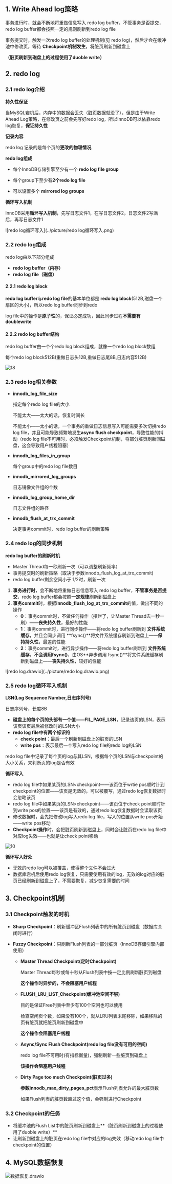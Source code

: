 

## 1. Write Ahead log策略

事务进行时，就会不断地将重做信息写入 redo log buffer，不管事务是否提交，redo log buffer都会按照一定的规则刷新到redo log file

事务提交时，触发一次redo log buffer的处理机制(见 redo log)，然后才会在缓冲池中修改页，等待 **Checkpoint机制发生**，将脏页刷新到磁盘上

**（脏页刷新到磁盘上的过程使用了duoble write）**



## 2. redo log

### 2.1 redo log介绍

**持久性保证**

当MySQL宕机后，内存中的数据会丢失（脏页数据就没了），但是由于Write Ahead Log策略，在修改页之前会先写好redo log，所以InnoDB可以依靠redo log恢复，**保证持久性**



**记录内容**

redo log 记录的是每个页的**更改的物理情况**



**redo log组成**

* 每个InnoDB存储引擎至少有一个 **redo log file group**

* 每个group下至少有**2个redo log file**

* 可以设置多个 **mirrored log groups**



**循环写入机制**

InnoDB采用**循环写入机制**，先写日志文件1，在写日志文件2，日志文件2写满后，再写日志文件1

![redo log循环写入](../picture/redo log循环写入.png)

### 2.2 redo log组成

redo log由以下部分组成

* **redo log buffer（内存）**
* **redo log file（磁盘）**



#### 2.2.1 redo log block

**redo log buffer**与**redo log file**的基本单位都是 **redo log block**(512B,磁盘一个扇区的大小)，所以redo log buffer同步到redo

log file中的操作是**原子性**的，保证必定成功，因此同步过程**不需要有doublewrite**



#### 2.2.2 redo log buffer结构

redo log buffer由一个个redo log block组成，就像一个redo log block数组

每个redo log block512B(重做日志头12B,重做日志尾8B,日志内容512B)

![18](../picture/18.png)





### 2.3 redo log相关参数

* **innodb_log_file_size**

  指定每个redo log file的大小

  不能太大——太大的话，恢复时间长

  不能太小——太小的话，一个事务的重做日志信息写入可能需要多次切换redo log file，并且可能导致频繁地发生**async flush checkpoint**，导致性能的抖动（redo log file不可用时，必须触发Checkpoint机制，将部分脏页刷新回磁盘，这会导致用户线程阻塞）

* **innodb_log_files_in_group**

  每个group中的redo log file数目

* **innodb_mirrored_log_groups**

  日志镜像文件组的个数

* **innodb_log_group_home_dir**

  日志文件组的路径

* **innodb_flush_at_trx_commit**

  决定事务commit时，redo log buffer的刷新策略



### 2.4 redo log的同步机制

**redo log buffer的刷新时机**

* Master Thread每一秒刷新一次（可以调整刷新频率）
* 事务提交时的刷新策略（取决于参数innodb_flush_log_at_trx_commit)
* redo log buffer剩余空间小于 1/2时，刷新一次



1. **事务进行时**，会不断地将重做日志信息写入 redo log buffer，**不管事务是否提交**，redo log buffer都会按照**一定规律**刷新到磁盘上
2. **事务commit**时，根据**innodb_flush_log_at_trx_commit**的值，做出不同的操作
   * **0**：事务commit时，不做任何操作（摆烂了，让Master Thread去一秒一刷）——**丧失持久性**，最好的性能
   * **1**：事务commit时，进行同步操作——将redo log buffer刷新到 **文件系统缓存**，并且会同步调用 **fsync()**将文件系统缓存刷新到磁盘上——**保持持久性**，最差的性能
   * **2**：事务commit时，进行异步操作——将redo log buffer刷新到 **文件系统缓存**，**不会调用fsync()**，由OS**异步调用 fsync()**将文件系统缓存刷新到磁盘上——**丧失持久性**，较好的性能

![redo log.drawio](../picture/redo log.drawio.png)

### 2.5 redo log循环写入机制

**LSN(Log Sequence Number,日志序列号)**

日志序列号，长度8B

* **磁盘上的每个页的头部有一个值——FIL_PAGE_LSN**，记录该页的LSN，表示该页该页最后被修改时的LSN大小
* **redo log file中有两个标识符**
  * **check point**：最后一个刷新到磁盘上的脏页的LSN
  * **write pos**：表示最后一个写入redo log file的redo log的LSN

redo log file中记录了每个页的log与其LSN，根据每个页的LSN与checkpoint的大小关系，来判断页的log是否有效





**循环写入**

*  redo log file中如果某页的LSN<checkpoint——该页位于wrtie pos顺时针到checkpoint的位置——该页是无效的，可以被覆写，通过redo log恢复数据时会忽略该页
*  redo log file中如果某页的LSN>checkpoint——该页位于check point顺时针到write pos的位置——该页是有效的，通过redo log恢复数据时会读取该页
*  修改数据时，会先把修改log写入redo log file，写入的位置从write pos开始——write pos移动
*  **Checkpoint操作**时，会把脏页刷新到磁盘上，同时会让脏页在redo log file中对应log失效——也就是让check point移动

![10](../picture/10.jpg)



**循环写入好处**

* 无效的redo log可以被覆盖，使得整个文件不会过大
* 数据库宕机后使用redo log恢复，只需要使用有效的log，无效的log对应的脏页已经刷新到磁盘上了，不需要恢复，减少恢复需要的时间





## 3. Checkpoint机制

### 3.1 Checkpoint触发的时机

* **Sharp Checkpoint**：刷新缓冲区Flush列表中的所有脏页到磁盘（数据库关闭时进行）

* **Fuzzy Checkpoint**：只刷新Flush列表的一部分脏页（InnoDB存储引擎内部使用）

  * **Master Thread Checkpoint(定时Checkpoint)**

    Master Thread每秒或每十秒从Flush列表中按一定比例刷新脏页到磁盘

    **这个操作时异步的，不会阻塞用户线程**

  * **FLUSH_LRU_LIST_Checkpoint(缓冲池空间不够)**

    目的是保证Free列表中至少有100个空闲也可以使用

    检查空闲页个数，如果没有100个，就从LRU列表末尾移除，如果移除的页有脏页就把脏页刷新到磁盘中

    **这个操作会阻塞用户线程**

  * **Async/Sync Flush Checkpoint(redo log file没有可用的空间)**

    redo log file不可用时(有指标衡量)，强制刷新一些脏页到磁盘上

    **该操作会阻塞用户线程**

  * **Dirty Page too much Checkpoint(脏页过多)**

    **参数innodb_max_dirty_pages_pct**表示Flush列表允许的最大脏页数

    如果Flush列表的脏页数超过这个值，会强制进行Checkpoint



### 3.2 Checkpoint的任务

* 将缓冲池的Flush List中的脏页刷新到磁盘上**（脏页刷新到磁盘上的过程使用了duoble write）**
* 让刷新到磁盘上的脏页在redo log file中对应的log失效（移动redo log file中checkpoint的位置）



## 4. MySQL数据恢复

![数据恢复.drawio](../picture/数据恢复.drawio.png)